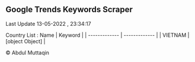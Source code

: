 

## Google Trends Keywords Scraper 
 
Last Update 13-05-2022 , 23:34:17

Country List :
 Name  | Keyword |
| ------------- | ------------- |
| VIETNAM | [object Object] |



© Abdul Muttaqin 
